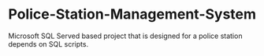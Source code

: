 # Police-Station-Management-System
Microsoft SQL Served based project that is designed for a police station depends on SQL scripts.
